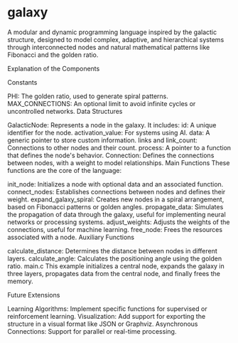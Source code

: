 # galaxy
A modular and dynamic programming language inspired by the galactic structure, designed to model complex, adaptive, and hierarchical systems through interconnected nodes and natural mathematical patterns like Fibonacci and the golden ratio.

Explanation of the Components

Constants

PHI: The golden ratio, used to generate spiral patterns.
MAX_CONNECTIONS: An optional limit to avoid infinite cycles or uncontrolled networks.
Data Structures

GalacticNode: Represents a node in the galaxy. It includes:
id: A unique identifier for the node.
activation_value: For systems using AI.
data: A generic pointer to store custom information.
links and link_count: Connections to other nodes and their count.
process: A pointer to a function that defines the node's behavior.
Connection: Defines the connections between nodes, with a weight to model relationships.
Main Functions These functions are the core of the language:

init_node: Initializes a node with optional data and an associated function.
connect_nodes: Establishes connections between nodes and defines their weight.
expand_galaxy_spiral: Creates new nodes in a spiral arrangement, based on Fibonacci patterns or golden angles.
propagate_data: Simulates the propagation of data through the galaxy, useful for implementing neural networks or processing systems.
adjust_weights: Adjusts the weights of the connections, useful for machine learning.
free_node: Frees the resources associated with a node.
Auxiliary Functions

calculate_distance: Determines the distance between nodes in different layers.
calculate_angle: Calculates the positioning angle using the golden ratio.
main.c This example initializes a central node, expands the galaxy in three layers, propagates data from the central node, and finally frees the memory.

Future Extensions

Learning Algorithms: Implement specific functions for supervised or reinforcement learning.
Visualization: Add support for exporting the structure in a visual format like JSON or Graphviz.
Asynchronous Connections: Support for parallel or real-time processing.
